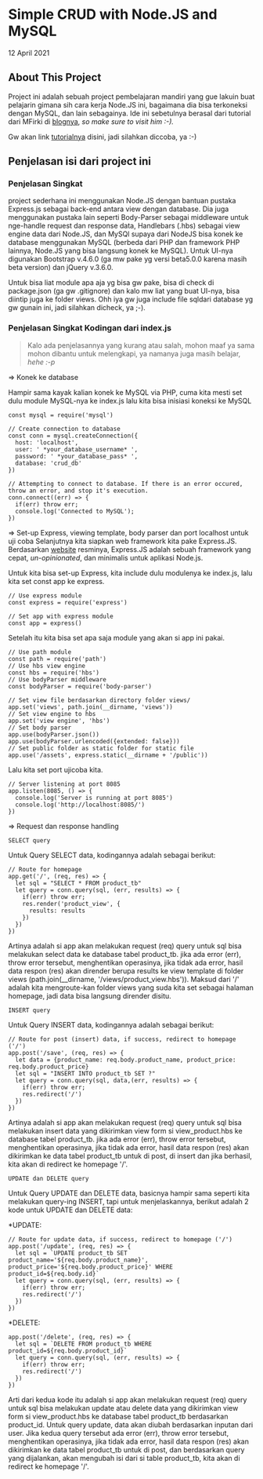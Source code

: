 # Simple CRUD with Node.JS and MySQL
12 April 2021

## About This Project

Project ini adalah sebuah project pembelajaran mandiri yang gue lakuin buat pelajarin gimana sih cara kerja Node.JS ini, bagaimana dia bisa terkoneksi dengan MySQL, dan lain sebagainya. Ide ini sebetulnya berasal dari tutorial dari MFirki di [blognya](https://mfikri.com/), *so make sure to visit him :-).*

Gw akan link [tutorialnya](https://mfikri.com/en/blog/nodejs-mysql-crud) disini, jadi silahkan diccoba, ya :-)

## Penjelasan isi dari project ini

### Penjelasan Singkat
project sederhana ini menggunakan Node.JS dengan bantuan pustaka Express.js sebagai back-end antara view dengan database. Dia juga menggunakan pustaka lain seperti Body-Parser sebagai middleware untuk nge-handle request dan response data, Handlebars (.hbs) sebagai view engine data dari Node.JS, dan MySQl supaya dari NodeJS bisa konek ke database menggunakan MySQL (berbeda dari PHP dan framework PHP lainnya, Node.JS yang bisa langsung konek ke MySQL). Untuk UI-nya digunakan Bootstrap v.4.6.0 (ga mw pake yg versi beta5.0.0 karena masih beta version) dan jQuery v.3.6.0.

Untuk bisa liat module apa aja yg bisa gw pake, bisa di check di package.json (ga gw .gitignore) dan kalo mw liat yang buat UI-nya, bisa diintip juga ke folder views. Ohh iya gw juga include file sqldari database yg gw gunain ini, jadi silahkan dicheck, ya ;-).

### Penjelasan Singkat Kodingan dari index.js

> Kalo ada penjelasannya yang kurang atau salah, mohon maaf ya sama mohon dibantu untuk melengkapi, ya namanya juga masih belajar, *hehe :-p*

=> Konek ke database

Hampir sama kayak kalian konek ke MySQL via PHP, cuma kita mesti set dulu module MySQL-nya ke index.js lalu kita bisa inisiasi koneksi ke MySQL

```konek-ke-MySQL
const mysql = require('mysql')

// Create connection to database
const conn = mysql.createConnection({
  host: 'localhost',
  user: ' *your_database_username* ',
  password: ' *your_database_pass* ',
  database: 'crud_db'
})

// Attempting to connect to database. If there is an error occured, throw an error, and stop it's execution.
conn.connect((err) => {
  if(err) throw err;
  console.log('Connected to MySQL');
})
```

=> Set-up Express, viewing template, body parser dan port localhost untuk uji coba
Selanjutnya kita siapkan web framework kita pake Express.JS. Berdasarkan [website](https://expressjs.com/) resminya, Express.JS adalah sebuah framework yang cepat, *un-opinionated*, dan minimalis untuk aplikasi Node.js. 

Untuk kita bisa set-up Express, kita include dulu modulenya ke index.js, lalu kita set const app ke express.

```set-up express
// Use express module
const express = require('express')

// Set app with express module
const app = express()
```

Setelah itu kita bisa set apa saja module yang akan si app ini pakai.

```Set up other module
// Use path module
const path = require('path')
// Use hbs view engine
const hbs = require('hbs')
// Use bodyParser middleware
const bodyParser = require('body-parser')

// Set view file berdasarkan directory folder views/
app.set('views', path.join(__dirname, 'views'))
// Set view engine to hbs
app.set('view engine', 'hbs')
// Set body parser
app.use(bodyParser.json())
app.use(bodyParser.urlencoded({extended: false}))
// Set public folder as static folder for static file
app.use('/assets', express.static(__dirname + '/public'))
```

Lalu kita set port ujicoba kita.
```set up server
// Server listening at port 8085
app.listen(8085, () => {
  console.log('Server is running at port 8085')
  console.log('http://localhost:8085/')
})
```

=> Request dan response handling

`SELECT query`

Untuk Query SELECT data, kodingannya adalah sebagai berikut:
```kode select data
// Route for homepage
app.get('/', (req, res) => {
  let sql = "SELECT * FROM product_tb"
  let query = conn.query(sql, (err, results) => {
    if(err) throw err;
    res.render('product_view', {
      results: results
    })
  })
})
```

Artinya adalah si app akan melakukan request (req) query untuk sql bisa melakukan select data ke database tabel product_tb. jika ada error (err), throw error tersebut, menghentikan operasinya, jika tidak ada error, hasil data respon (res) akan dirender berupa results ke view template di folder views (path.join(__dirname, '/views/product_view.hbs')). Maksud dari '/' adalah kita mengroute-kan folder views yang suda kita set sebagai halaman homepage, jadi data bisa langsung dirender disitu.

`INSERT query`

Untuk Query INSERT data, kodingannya adalah sebagai berikut:
```kode insert data
// Route for post (insert) data, if success, redirect to homepage ('/') 
app.post('/save', (req, res) => {
  let data = {product_name: req.body.product_name, product_price: req.body.product_price}
  let sql = "INSERT INTO product_tb SET ?"
  let query = conn.query(sql, data,(err, results) => {
    if(err) throw err;
    res.redirect('/')
  })
})
```

Artinya adalah si app akan melakukan request (req) query untuk sql bisa melakukan insert data yang dikirimkan view form si view_product.hbs ke database tabel product_tb. jika ada error (err), throw error tersebut, menghentikan operasinya, jika tidak ada error, hasil data respon (res) akan dikirimkan ke data tabel product_tb untuk di post, di insert dan jika berhasil, kita akan di redirect ke homepage '/'.

`UPDATE dan DELETE query`

Untuk Query UPDATE dan DELETE data, basicnya hampir sama seperti kita melakukan query-ing INSERT, tapi untuk menjelaskannya, berikut adalah 2 kode untuk UPDATE dan DELETE data:

*UPDATE:

```kode update data
// Route for update data, if success, redirect to homepage ('/') 
app.post('/update', (req, res) => {
  let sql = `UPDATE product_tb SET product_name='${req.body.product_name}', product_price='${req.body.product_price}' WHERE product_id=${req.body.id}`
  let query = conn.query(sql, (err, results) => {
    if(err) throw err;
    res.redirect('/')
  })
})
```

*DELETE:

```kode delete data
app.post('/delete', (req, res) => {
  let sql = `DELETE FROM product_tb WHERE product_id=${req.body.product_id}`
  let query = conn.query(sql, (err, results) => {
    if(err) throw err;
    res.redirect('/')
  })
})
```

Arti dari kedua kode itu adalah si app akan melakukan request (req) query untuk sql bisa melakukan update atau delete data yang dikirimkan view form si view_product.hbs ke database tabel product_tb berdasarkan product_id. Untuk query update, data akan diubah berdasarkan inputan dari user. Jika kedua query tersebut ada error (err), throw error tersebut, menghentikan operasinya, jika tidak ada error, hasil data respon (res) akan dikirimkan ke data tabel product_tb untuk di post, dan berdasarkan query yang dijalankan, akan mengubah isi dari si table product_tb, kita akan di redirect ke homepage '/'.